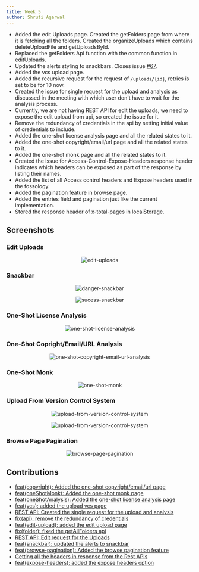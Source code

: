 ```yaml
---
title: Week 5
author: Shruti Agarwal
---
```

<!--
SPDX-License-Identifier: CC-BY-SA-4.0

SPDX-FileCopyrightText: 2021 Shruti Agarwal <mail2shruti.ag@gmail.com>
-->

* Added the edit Uploads page. Created the getFolders page from where it is fetching all the folders. Created the organizeUploads which contains deleteUploadFile and getUploadsById.
* Replaced the getFolders Api function with the common function in editUploads.
* Updated the alerts styling to snackbars. Closes issue [#67](https://github.com/fossology/FOSSologyUI/issues/67).
* Added the vcs upload page.
* Added the recursive request for the request of `/uploads/{id}`, retries is set to be for 10 now.
* Created the issue for single request for the upload and analysis as discussed in the meeting with which user don't have to wait for the analysis process.
* Currently, we are not having REST API for edit the uploads, we need to expose the edit upload from api, so created the issue for it.
* Remove the redundancy of credentials in the api by setting initial value of credentials to include.
* Added the one-shot license analysis page and all the related states to it.
* Added the one-shot copyright/email/url page and all the related states to it.
* Added the one-shot monk page and all the related states to it.
* Created the issue for Access-Control-Expose-Headers response header indicates which headers can be exposed as part of the response by listing their names.
* Added the list of all Access control headers and Expose headers used in the fossology.
* Added the pagination feature in browse page.
* Added the entries field and pagination just like the current implementation.
* Stored the response header of x-total-pages in localStorage.


## Screenshots

### Edit Uploads
<p align="center">
   <img src="https://user-images.githubusercontent.com/56133783/124442107-04ca4900-dd9a-11eb-8557-0e45c97d36a0.png" alt="edit-uploads"/>
</p>

### Snackbar
<p align="center">
   <img src="https://user-images.githubusercontent.com/56133783/124453814-5fb56d80-dda5-11eb-97ab-a16a8dd7858e.png" alt="danger-snackbar"/>
</p>
<p align="center">
   <img src="https://user-images.githubusercontent.com/56133783/124453818-617f3100-dda5-11eb-89f9-085c0413dc07.png" alt="sucess-snackbar"/>
</p>

### One-Shot License Analysis
<p align="center">
   <img src="https://user-images.githubusercontent.com/56133783/124366894-c1c08680-dc70-11eb-9a85-4cdcee518de2.png" alt="one-shot-license-analysis"/>
</p>

### One-Shot Copright/Email/URL Analysis
<p align="center">
   <img src="https://user-images.githubusercontent.com/56133783/124366896-c38a4a00-dc70-11eb-9ada-4d7904eb400b.png" alt="one-shot-copyright-email-url-analysis"/>
</p>

### One-Shot Monk
<p align="center">
   <img src="https://user-images.githubusercontent.com/56133783/124366897-c422e080-dc70-11eb-8a4d-237b9ac88df4.png" alt="one-shot-monk"/>
</p>

### Upload From Version Control System
<p align="center">
   <img src="https://user-images.githubusercontent.com/56133783/124860652-9ff83400-dfcf-11eb-8054-f6cc47417795.png" alt="upload-from-version-control-system"/>
</p>
<p align="center">
   <img src="https://user-images.githubusercontent.com/56133783/124860657-a1c1f780-dfcf-11eb-83ec-49c90a0779ce.png" alt="upload-from-version-control-system"/>
</p>

### Browse Page Pagination
<p align="center">
   <img src="https://user-images.githubusercontent.com/56133783/124519897-63c6a700-de08-11eb-9b8a-ae46f4424ff0.png" alt="browse-page-pagination"/>
</p>


## Contributions

* [feat(copyright): Added the one-shot copyright/email/url page](https://github.com/fossology/FOSSologyUI/issues/70)
* [feat(oneShotMonk): Added the one-shot monk page ](https://github.com/fossology/FOSSologyUI/pull/70)
* [feat(oneShotAnalysis): Added the one-shot license analysis page ](https://github.com/fossology/FOSSologyUI/pull/70)
* [feat(vcs): added the upload vcs page](https://github.com/fossology/FOSSologyUI/pull/71)
* [REST API: Created the single request for the upload and analysis](https://github.com/fossology/fossology/issues/2046)
* [fix(api): remove the redundancy of credentials](https://github.com/fossology/FOSSologyUI/pull/74)
* [feat(edit-upload): added the edit upload page](https://github.com/fossology/FOSSologyUI/pull/77)
* [fix(folder): fixed the getAllFolders api](https://github.com/fossology/FOSSologyUI/pull/77)
* [REST API: Edit request for the Uploads](https://github.com/fossology/fossology/issues/2047)
* [feat(snackbar): updated the alerts to snackbar](https://github.com/fossology/FOSSologyUI/pull/78)
* [feat(browse-pagination): Added the browse pagination feature](https://github.com/fossology/FOSSologyUI/pull/81)
* [Getting all the headers in response from the Rest APIs](https://github.com/fossology/fossology/issues/2041)
* [feat(expose-headers): added the expose headers option](https://github.com/fossology/fossology/pull/2042)
